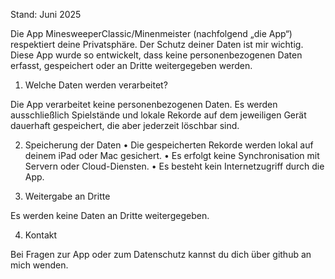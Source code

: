 Stand: Juni 2025

Die App MinesweeperClassic/Minenmeister (nachfolgend „die App“) respektiert deine Privatsphäre. Der Schutz deiner Daten ist mir wichtig. Diese App wurde so entwickelt, dass keine personenbezogenen Daten erfasst, gespeichert oder an Dritte weitergegeben werden.

1. Welche Daten werden verarbeitet?

Die App verarbeitet keine personenbezogenen Daten. Es werden ausschließlich Spielstände und lokale Rekorde auf dem jeweiligen Gerät dauerhaft gespeichert, die aber jederzeit löschbar sind.

2. Speicherung der Daten
	•	Die gespeicherten Rekorde werden lokal auf deinem iPad oder Mac gesichert.
	•	Es erfolgt keine Synchronisation mit Servern oder Cloud-Diensten.
	•	Es besteht kein Internetzugriff durch die App.

3. Weitergabe an Dritte

Es werden keine Daten an Dritte weitergegeben.

4. Kontakt

Bei Fragen zur App oder zum Datenschutz kannst du dich über github an mich wenden.
